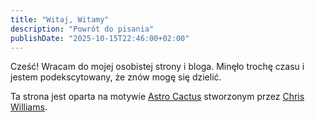 ```yaml
---
title: "Witaj, Witamy"
description: "Powrót do pisania"
publishDate: "2025-10-15T22:46:00+02:00"
---
```


Cześć! Wracam do mojej osobistej strony i bloga. Minęło trochę czasu i jestem podekscytowany, że znów mogę się dzielić.

Ta strona jest oparta na motywie [Astro Cactus](https://github.com/chrismwilliams/astro-cactus) stworzonym przez [Chris Williams](https://github.com/chrismwilliams).
